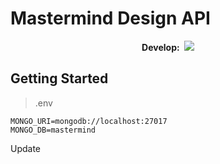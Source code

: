 # Mastermind Design API

<p align="center">
<b>Develop:&nbsp;</b>
<a href="https://circleci.com/gh/MastermindDesign/masterminddesign-api/tree/develop">
<img src="https://circleci.com/gh/MastermindDesign/masterminddesign-api/tree/develop.svg?style=svg" />
</a>
</p>

## Getting Started

> .env

```
MONGO_URI=mongodb://localhost:27017
MONGO_DB=mastermind
```

Update
